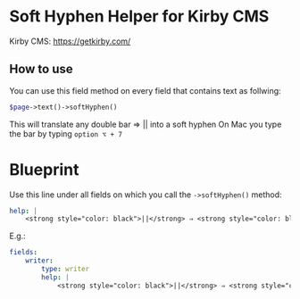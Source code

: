 # Soft Hyphen Helper for Kirby CMS
Kirby CMS:
https://getkirby.com/

## How to use
You can use this field method on every field that contains text as follwing:
```php
$page->text()->softHyphen()
```

This will translate any double bar => || into a soft hyphen
On Mac you type the bar by typing `option ⌥ + 7`

# Blueprint
Use this line under all fields on which you call the `->softHyphen()` method:

```yml
help: |
    <strong style="color: black">||</strong> ⇒ <strong style="color: black">alt</strong>/<strong style="color: black">⌥</strong> + <strong style="color: black">7</strong>): Weicher Bindestrich (Hier die Zeile umbrochen, falls nötig)
```

E.g.:
```yml
fields:
    writer:
        type: writer
        help: |
            <strong style="color: black">||</strong> ⇒ <strong style="color: black">alt</strong>/<strong style="color: black">⌥</strong> + <strong style="color: black">7</strong>): Weicher Bindestrich (Zeilenumbruch nur falls nötig)
```
